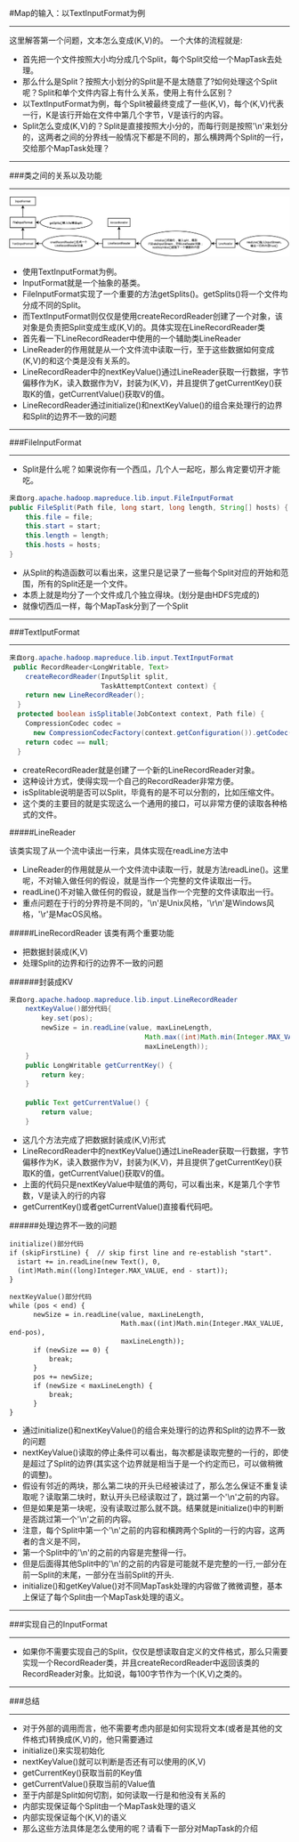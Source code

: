 #Map的输入：以TextInputFormat为例
***
这里解答第一个问题，文本怎么变成(K,V)的。
一个大体的流程就是:

* 首先把一个文件按照大小均分成几个Split，每个Split交给一个MapTask去处理。
 * 那么什么是Split？按照大小划分的Split是不是太随意了?如何处理这个Split呢？Split和单个文件内容上有什么关系，使用上有什么区别？
* 以TextInputFormat为例，每个Split被最终变成了一些(K,V)，每个(K,V)代表一行，K是该行开始在文件中第几个字节，V是该行的内容。
 * Split怎么变成(K,V)的？Split是直接按照大小分的，而每行则是按照'\n'来划分的，这两者之间的分界线一般情况下都是不同的，那么横跨两个Split的一行，交给那个MapTask处理？

***
###类之间的关系以及功能
***

![TextInputFormat](_image/1.TextInputFormat.png)

* 使用TextInputFormat为例。
* InputFormat就是一个抽象的基类。
* FileInputFormat实现了一个重要的方法getSplits()。getSplits()将一个文件均分成不同的Split。
* 而TextInputFormat则仅仅是使用createRecordReader创建了一个对象，该对象是负责把Split变成生成(K,V)的。具体实现在LineRecordReader类
* 首先看一下LineRecordReader中使用的一个辅助类LineReader
* LineReader的作用就是从一个文件流中读取一行，至于这些数据如何变成(K,V)的和这个类是没有关系的。
* LineRecordReader中的nextKeyValue()通过LineReader获取一行数据，字节偏移作为K，读入数据作为V，封装为(K,V)，并且提供了getCurrentKey()获取K的值，getCurrentValue()获取V的值。
* LineRecordReader通过initialize()和nextKeyValue()的组合来处理行的边界和Split的边界不一致的问题

***
###FileInputFormat
***
* Split是什么呢？如果说你有一个西瓜，几个人一起吃，那么肯定要切开才能吃。

```java
来自org.apache.hadoop.mapreduce.lib.input.FileInputFormat
public FileSplit(Path file, long start, long length, String[] hosts) {
    this.file = file;
    this.start = start;
    this.length = length;
    this.hosts = hosts;
}
```
* 从Split的构造函数可以看出来，这里只是记录了一些每个Split对应的开始和范围，所有的Split还是一个文件。
* 本质上就是均分了一个文件成几个独立得块。(划分是由HDFS完成的)
* 就像切西瓜一样，每个MapTask分到了一个Split

***
###TextIputFormat
***

```java
来自org.apache.hadoop.mapreduce.lib.input.TextInputFormat
 public RecordReader<LongWritable, Text> 
    createRecordReader(InputSplit split,
                       TaskAttemptContext context) {
    return new LineRecordReader();
  }
  protected boolean isSplitable(JobContext context, Path file) {
    CompressionCodec codec = 
      new CompressionCodecFactory(context.getConfiguration()).getCodec(file);
    return codec == null;
  }
```
* createRecordReader就是创建了一个新的LineRecordReader对象。
* 这种设计方式，使得实现一个自己的RecordReader非常方便。
* isSplitable说明是否可以Split，毕竟有的是不可以分割的，比如压缩文件。
* 这个类的主要目的就是实现这么一个通用的接口，可以非常方便的读取各种格式的文件。

#####LineReader

该类实现了从一个流中读出一行来，具体实现在readLine方法中

* LineReader的作用就是从一个文件流中读取一行，就是方法readLine()。这里呢，不对输入做任何的假设，就是当作一个完整的文件读取出一行。
* readLine()不对输入做任何的假设，就是当作一个完整的文件读取出一行。
* 重点问题在于行的分界符是不同的，'\n'是Unix风格，'\r\n'是Windows风格，'\r'是MacOS风格。

#####LineRecordReader
该类有两个重要功能

* 把数据封装成(K,V)
* 处理Split的边界和行的边界不一致的问题

######封装成KV
```java
来自org.apache.hadoop.mapreduce.lib.input.LineRecordReader
    nextKeyValue()部分代码{
        key.set(pos);
        newSize = in.readLine(value, maxLineLength,
                                  Math.max((int)Math.min(Integer.MAX_VALUE, end-pos),
                                  maxLineLength));
    }
    public LongWritable getCurrentKey() {
        return key;
    }

    public Text getCurrentValue() {
        return value;
    }
```
* 这几个方法完成了把数据封装成(K,V)形式
* LineRecordReader中的nextKeyValue()通过LineReader获取一行数据，字节偏移作为K，读入数据作为V，封装为(K,V)，并且提供了getCurrentKey()获取K的值，getCurrentValue()获取V的值。
* 上面的代码只是nextKeyValue中赋值的两句，可以看出来，K是第几个字节数，V是读入的行的内容
* getCurrentKey()或者getCurrentValue()直接看代码吧。

######处理边界不一致的问题

```
initialize()部分代码
if (skipFirstLine) {  // skip first line and re-establish "start".
  istart += in.readLine(new Text(), 0,
  (int)Math.min((long)Integer.MAX_VALUE, end - start));
}
```

```
nextKeyValue()部分代码
while (pos < end) {
      newSize = in.readLine(value, maxLineLength,
                            Math.max((int)Math.min(Integer.MAX_VALUE, end-pos),
                            maxLineLength));
      if (newSize == 0) {
          break;
      }
      pos += newSize;
      if (newSize < maxLineLength) {
          break;
      }
}
```

* 通过initialize()和nextKeyValue()的组合来处理行的边界和Split的边界不一致的问题
* nextKeyValue()读取的停止条件可以看出，每次都是读取完整的一行的，即使是超过了Split的边界(其实这个边界就是相当于是一个约定而已，可以做稍微的调整)。
* 假设有邻近的两块，那么第二块的开头已经被读过了，那么怎么保证不重复读取呢？读取第二块时，默认开头已经读取过了，跳过第一个'\n'之前的内容。
* 但是如果是第一块呢，没有读取过那么就不跳。结果就是initialize()中的判断是否跳过第一个'\n'之前的内容。
* 注意，每个Split中第一个'\n'之前的内容和横跨两个Split的一行的内容，这两者的含义是不同，
 * 第一个Split中的'\n'的之前的内容是完整得一行。
 * 但是后面得其他Split中的'\n'的之前的内容是可能就不是完整的一行,一部分在前一Split的末尾，一部分在当前Split的开头.
* initialize()和getKeyValue()对不同MapTask处理的内容做了微微调整，基本上保证了每个Split由一个MapTask处理的语义。

***
###实现自己的InputFormat
***
* 如果你不需要实现自己的Split，仅仅是想读取自定义的文件格式，那么只需要实现一个RecordReader类，并且createRecordReader中返回该类的RecordReader对象。比如说，每100字节作为一个(K,V)之类的。

***
###总结
***
* 对于外部的调用而言，他不需要考虑内部是如何实现将文本(或者是其他的文件格式)转换成(K,V)的，他只需要通过
 * initialize()来实现初始化
 * nextKeyValue()就可以判断是否还有可以使用的(K,V)
 * getCurrentKey()获取当前的Key值
 * getCurrentValue()获取当前的Value值
* 至于内部是Split如何切割，如何读取一行是和他没有关系的
 * 内部实现保证每个Split由一个MapTask处理的语义
 * 内部实现保证每个(K,V)的语义
* 那么这些方法具体是怎么使用的呢？请看下一部分对MapTask的介绍
